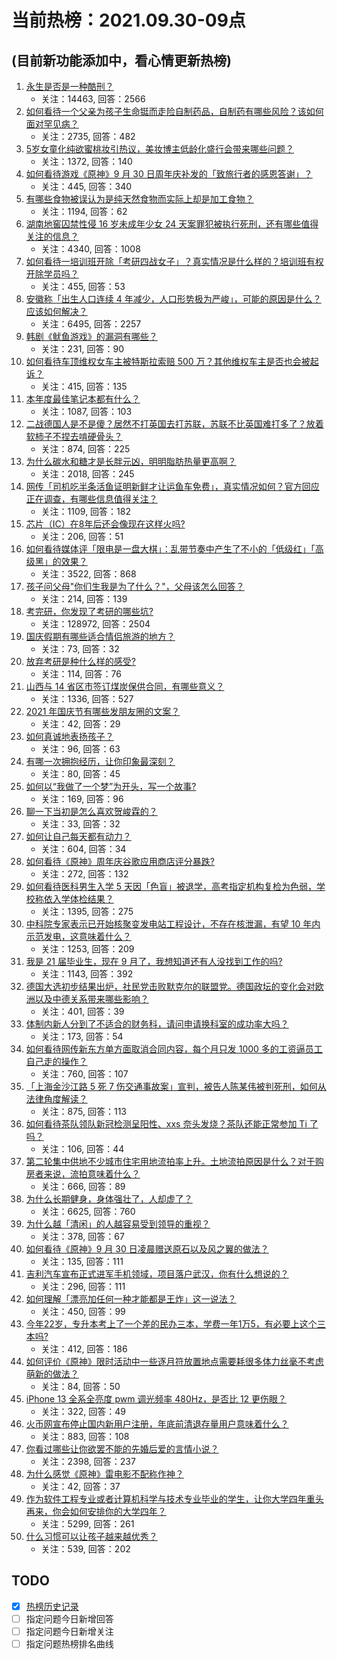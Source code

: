 # 当前热榜：2021.09.30-09点
## (目前新功能添加中，看心情更新热榜)
1. [永生是否是一种酷刑？](https://www.zhihu.com/question/31756387)
    * 关注：14463, 回答：2566
2. [如何看待一个父亲为孩子生命铤而走险自制药品，自制药有哪些风险？该如何面对罕见病？](https://www.zhihu.com/question/489642937)
    * 关注：2735, 回答：482
3. [5岁女童化纯欲蜜桃妆引热议，美妆博主低龄化盛行会带来哪些问题？](https://www.zhihu.com/question/487164420)
    * 关注：1372, 回答：140
4. [如何看待游戏《原神》9 月 30 日周年庆补发的「致旅行者的感恩答谢」？](https://www.zhihu.com/question/489853651)
    * 关注：445, 回答：340
5. [有哪些食物被误认为是纯天然食物而实际上却是加工食物？](https://www.zhihu.com/question/471749491)
    * 关注：1194, 回答：62
6. [湖南地窖囚禁性侵 16 岁未成年少女 24 天案罪犯被执行死刑，还有哪些值得关注的信息？](https://www.zhihu.com/question/489691297)
    * 关注：4340, 回答：1008
7. [如何看待一培训班开除「考研四战女子」？真实情况是什么样的？培训班有权开除学员吗？](https://www.zhihu.com/question/489492484)
    * 关注：455, 回答：53
8. [安徽称「出生人口连续 4 年减少，人口形势极为严峻」，可能的原因是什么？应该如何解决？](https://www.zhihu.com/question/489610689)
    * 关注：6495, 回答：2257
9. [韩剧《鱿鱼游戏》的漏洞有哪些？](https://www.zhihu.com/question/488655046)
    * 关注：231, 回答：90
10. [如何看待车顶维权女车主被特斯拉索赔 500 万？其他维权车主是否也会被起诉？](https://www.zhihu.com/question/489554946)
    * 关注：415, 回答：135
11. [本年度最佳笔记本都有什么？](https://www.zhihu.com/question/463799268)
    * 关注：1087, 回答：103
12. [二战德国人是不是傻？居然不打英国去打苏联，苏联不比英国难打多了？放着软柿子不捏去啃硬骨头？](https://www.zhihu.com/question/489689485)
    * 关注：874, 回答：225
13. [为什么碳水和糖才是长胖元凶，明明脂肪热量更高啊？](https://www.zhihu.com/question/406770433)
    * 关注：2018, 回答：245
14. [网传「司机吃半条活鱼证明新鲜才让运鱼车免费」，真实情况如何？官方回应正在调查，有哪些信息值得关注？](https://www.zhihu.com/question/489455437)
    * 关注：1109, 回答：182
15. [芯片（IC）在8年后还会像现在这样火吗?](https://www.zhihu.com/question/479325156)
    * 关注：206, 回答：51
16. [如何看待媒体评「限电是一盘大棋」：乱带节奏中产生了不小的「低级红」「高级黑」的效果？](https://www.zhihu.com/question/489663087)
    * 关注：3522, 回答：868
17. [孩子问父母"你们生我是为了什么？"，父母该怎么回答？](https://www.zhihu.com/question/489230575)
    * 关注：214, 回答：139
18. [考完研，你发现了考研的哪些坑?](https://www.zhihu.com/question/307236986)
    * 关注：128972, 回答：2504
19. [国庆假期有哪些适合情侣旅游的地方？](https://www.zhihu.com/question/483991353)
    * 关注：73, 回答：32
20. [放弃考研是种什么样的感受?](https://www.zhihu.com/question/418168872)
    * 关注：114, 回答：76
21. [山西与 14 省区市签订煤炭保供合同，有哪些意义？](https://www.zhihu.com/question/489741836)
    * 关注：1336, 回答：527
22. [2021 年国庆节有哪些发朋友圈的文案？](https://www.zhihu.com/question/488109842)
    * 关注：42, 回答：29
23. [如何真诚地表扬孩子？](https://www.zhihu.com/question/488875236)
    * 关注：96, 回答：63
24. [有哪一次拥抱经历，让你印象最深刻？](https://www.zhihu.com/question/489579232)
    * 关注：80, 回答：45
25. [如何以“我做了一个梦”为开头，写一个故事?](https://www.zhihu.com/question/355669402)
    * 关注：169, 回答：96
26. [聊一下当初是怎么喜欢贺峻霖的？](https://www.zhihu.com/question/489592331)
    * 关注：33, 回答：32
27. [如何让自己每天都有动力？](https://www.zhihu.com/question/20999333)
    * 关注：604, 回答：34
28. [如何看待《原神》周年庆谷歌应用商店评分暴跌?](https://www.zhihu.com/question/489662332)
    * 关注：272, 回答：132
29. [如何看待医科男生入学 5 天因「色盲」被退学，高考指定机构复检为色弱，学校称依入学体检结果？](https://www.zhihu.com/question/488842757)
    * 关注：1395, 回答：275
30. [中科院专家表示已开始核聚变发电站工程设计，不存在核泄漏，有望 10 年内示范发电，这意味着什么？](https://www.zhihu.com/question/489376498)
    * 关注：1253, 回答：209
31. [我是 21 届毕业生，现在 9 月了，我想知道还有人没找到工作的吗?](https://www.zhihu.com/question/484229035)
    * 关注：1143, 回答：392
32. [德国大选初步结果出炉，社民党击败默克尔的联盟党。德国政坛的变化会对欧洲以及中德关系带来哪些影响？](https://www.zhihu.com/question/489351985)
    * 关注：401, 回答：39
33. [体制内新人分到了不适合的财务科，请问申请换科室的成功率大吗？](https://www.zhihu.com/question/488127514)
    * 关注：173, 回答：54
34. [如何看待网传新东方单方面取消合同内容，每个月只发 1000 多的工资逼员工自己走的操作？](https://www.zhihu.com/question/489249642)
    * 关注：760, 回答：107
35. [「上海金沙江路 5 死 7 伤交通事故案」宣判，被告人陈某伟被判死刑，如何从法律角度解读？](https://www.zhihu.com/question/489723360)
    * 关注：875, 回答：113
36. [如何看待茶队领队新冠检测呈阳性、xxs 奈头发烧？茶队还能正常参加 Ti 了吗？](https://www.zhihu.com/question/489650305)
    * 关注：106, 回答：44
37. [第二轮集中供地不少城市住宅用地流拍率上升。土地流拍原因是什么？对于购房者来说，流拍意味着什么？](https://www.zhihu.com/question/489083228)
    * 关注：666, 回答：89
38. [为什么长期健身，身体强壮了，人却虚了？](https://www.zhihu.com/question/466730886)
    * 关注：6625, 回答：760
39. [为什么越「清闲」的人越容易受到领导的重视？](https://www.zhihu.com/question/488216121)
    * 关注：378, 回答：67
40. [如何看待《原神》9 月 30 日凌晨赠送原石以及风之翼的做法？](https://www.zhihu.com/question/489853508)
    * 关注：135, 回答：111
41. [吉利汽车宣布正式进军手机领域，项目落户武汉，你有什么想说的？](https://www.zhihu.com/question/489497167)
    * 关注：296, 回答：111
42. [如何理解「漂亮加任何一种才能都是王炸」这一说法？](https://www.zhihu.com/question/471149659)
    * 关注：450, 回答：99
43. [今年22岁，专升本考上了一个差的民办三本，学费一年1万5，有必要上这个三本吗?](https://www.zhihu.com/question/409269773)
    * 关注：412, 回答：186
44. [如何评价《原神》限时活动中一些逐月符放置地点需要耗很多体力丝毫不考虑萌新的做法？](https://www.zhihu.com/question/489719984)
    * 关注：84, 回答：50
45. [iPhone 13 全系全亮度 pwm 调光频率 480Hz，是否比 12 更伤眼？](https://www.zhihu.com/question/488721648)
    * 关注：322, 回答：49
46. [火币网宣布停止国内新用户注册，年底前清退存量用户意味着什么？](https://www.zhihu.com/question/489251513)
    * 关注：883, 回答：108
47. [你看过哪些让你欲罢不能的先婚后爱的言情小说？](https://www.zhihu.com/question/346921290)
    * 关注：2398, 回答：237
48. [为什么感觉《原神》雷电影不配称作神？](https://www.zhihu.com/question/489250603)
    * 关注：42, 回答：37
49. [作为软件工程专业或者计算机科学与技术专业毕业的学生，让你大学四年重头再来，你会如何安排你的大学四年？](https://www.zhihu.com/question/426053091)
    * 关注：5299, 回答：261
50. [什么习惯可以让孩子越来越优秀？](https://www.zhihu.com/question/473346434)
    * 关注：539, 回答：202
## TODO
* [x] [热榜历史记录](hot_history/AllHot.md)
* [ ] 指定问题今日新增回答
* [ ] 指定问题今日新增关注
* [ ] 指定问题热榜排名曲线
